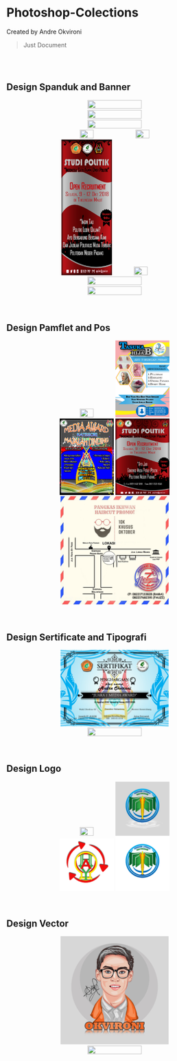 # Photoshop-Colections
Created by Andre Okvironi
>Just Document
<br/>
<br/>

## Design Spanduk and Banner
<p align="center">
  <img src="Finish design/1 muharram.jpg" width=50% height=50%>
  <img src="Finish design/Kunjungan Industri bp 17.jpg" width=50% height=50%>
  <img src="Finish design/Wisuda DIV EV 15.jpg" width=50% height=50%>
  <br/>
  <img src="Finish design/banner tasuka hijab.jpg" width=25% height=25%>
  <img src="Finish design/banner wisuda presidium cm.jpg" width=25% height=25%>
  <br/>
  <img src="Finish design/banner SP.jpg" width=23.5% height=23.5%>
  <img src="Finish design/banner pkm dikti.jpg" width=25% height=25%>
  <br/>
  <img src="Finish design/wisuda d4 ec 18.jpg" width=50% height=50%>
  <img src="Finish design/FIX DIV EC 2.jpg" width=50% height=50%>
</p>
<br/>

## Design Pamflet and Pos
<p align="center">
  <img src="Finish design/A3 Poster Ide Bisnis Competition 2.jpg" width=25% height=25%>
  <img src="Finish design/BROSUR TASUKA HIJAB.jpg" width=25% height=25%>
  <br/>
  <img src="Finish design/pamflet media award 2.jpg" width=25% height=25%>
  <img src="Finish design/pamflet studi politik.jpg" width=25% height=25%>
  <br/>
  <img src="Finish design/pangkas rambut ihkwan.jpg" width=50% height=50%>
</p>
<br/>
  
## Design Sertificate and Tipografi
<p align="center">
  <img src="Finish design/sertifikat on going.jpg" width=50% height=50%>
  <img src="Finish design/tipografi.jpg" width=50% height=50%>
</p>
<br/>

## Design Logo
<p align="center">
  <img src="Finish design/ACARA LOGO.jpg" width=25% height=25%>
  <img src="Finish design/glm.png" width=25% height=25%>
  <br/>
  <img src="Finish design/HAY LIGHT-2.png" width=25% height=25%>
  <img src="Finish design/glm1.png" width=25% height=25%>
</P>
<br/>


## Design Vector
<p align="center">
  <img src="Finish design/2. andre ttd.jpg" width=50% height=50%>
  <img src="Finish design/line art fix.jpg" width=50% height=50%>
</p>
<br/>
